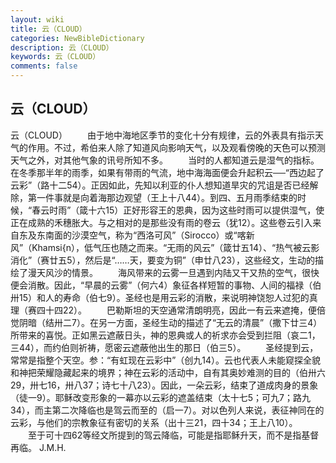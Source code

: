 ```yaml
---
layout: wiki
title: 云（CLOUD）
categories: NewBibleDictionary
description: 云（CLOUD）
keywords: 云（CLOUD）
comments: false
---
```


## 云（CLOUD）



云（CLOUD）
　　由于地中海地区季节的变化十分有规律，云的外表具有指示天气的作用。不过，希伯来人除了知道风向影响天气，以及观看傍晚的天色可以预测天气之外，对其他气象的讯号所知不多。
　　当时的人都知道云是湿气的指标。在冬季那半年的雨季，如果有带雨的气流，地中海海面便会升起积云──“西边起了云彩”（路十二54）。正因如此，先知以利亚的仆人想知道旱灾的咒诅是否已经解除，第一件事就是向着海那边观望（王上十八44）。到四、五月雨季结束的时候，“春云时雨”（箴十六15）正好形容王的恩典，因为这些时雨可以提供湿气，使正在成熟的禾穗胀大。与之相对的是那些没有雨的卷云（犹12）。这些卷云引入来自东及东南面的沙漠空气，称为“西洛可风”（Sirocco）或“喀新风”（Khamsi{n），低气压也随之而来。“无雨的风云”（箴廿五14）、“热气被云影消化”（赛廿五5），然后是“……天，要变为铜”（申廿八23），这些经文，生动的描绘了漫天风沙的情景。
　　海风带来的云雾一旦遇到内陆又干又热的空气，很快便会消散。因此，“早晨的云雾”（何六4）象征各样短暂的事物、人间的福禄（伯卅15）和人的寿命（伯七9）。圣经也是用云彩的消散，来说明神饶恕人过犯的真理（赛四十四22）。
　　巴勒斯坦的天空通常清朗明亮，因此一有云来遮掩，便倍觉阴暗（结卅二7）。在另一方面，圣经生动的描述了“无云的清晨”（撒下廿三4）所带来的喜悦。正如黑云遮蔽日头，神的恩典或人的祈求亦会受到拦阻（哀二1，三44），而约伯则祈祷，愿密云遮蔽他出生的那日（伯三5）。
　　圣经提到云，常常是指整个天空。参：“有虹现在云彩中”（创九14）。云也代表人未能窥探全貌和神把荣耀隐藏起来的境界；神在云彩的活动中，自有其奥妙难测的目的（伯卅六29，卅七16，卅八37；诗七十八23）。因此，一朵云彩，结束了道成肉身的景象（徒一9）。耶稣改变形象的一幕亦以云彩的遮盖结束（太十七5；可九7；路九34），而主第二次降临也是驾云而至的（启一7）。对以色列人来说，表征神同在的云彩，与他们的宗教象征有密切的关系（出十三21，四十34；王上八10）。
　　至于可十四62等经文所提到的驾云降临，可能是指耶稣升天，而不是指基督再临。
J.M.H.



